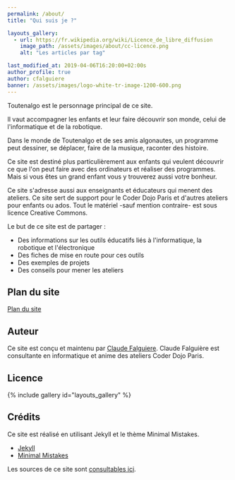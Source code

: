 ```yaml
---
permalink: /about/
title: "Qui suis je ?"

layouts_gallery:
  - url: https://fr.wikipedia.org/wiki/Licence_de_libre_diffusion
    image_path: /assets/images/about/cc-licence.png
    alt: "Les articles par tag"

last_modified_at: 2019-04-06T16:20:00+02:00s
author_profile: true
author: cfalguiere
banner: /assets/images/logo-white-tr-image-1200-600.png
---
```


Toutenalgo est le personnage principal de ce site.

Il vaut accompagner les enfants et leur faire découvrir son monde, celui de l'informatique et de la robotique.

Dans le monde de Toutenalgo et de ses amis algonautes, un programme peut dessiner, se déplacer, faire de la musique, raconter des histoire.

Ce site est destiné plus particulièrement aux enfants qui veulent découvrir ce que l'on peut faire avec des ordinateurs et réaliser des programmes. Mais si vous êtes un grand enfant vous y trouverez aussi votre bonheur.

Ce site s'adresse aussi aux enseignants et éducateurs qui menent des ateliers. Ce site sert de support pour le Coder Dojo Paris et d'autres ateliers pour enfants ou ados. Tout le matériel -sauf mention contraire- est sous licence Creative Commons.

Le but de ce site est de partager :
- Des informations sur les outils éducatifs liés à l'informatique, la robotique et l'électronique
- Des fiches de mise en route pour ces outils
- Des exemples de projets
- Des conseils pour mener les ateliers

## Plan du site

[Plan du site](/plan/)

## Auteur

Ce site est conçu et maintenu par [Claude Falguiere](https://cfalguiere.github.io/).
Claude Falguière est consultante en informatique et anime des ateliers Coder Dojo Paris.

## Licence

{% include gallery id="layouts_gallery" %}


## Crédits

Ce site est réalisé en utilisant Jekyll et le thème Minimal Mistakes.

- [Jekyll](https://jekyllrb.com/)
- [Minimal Mistakes](https://mmistakes.github.io/minimal-mistake)

Les sources de ce site sont [consultables ici](https://github.com/cfalguiere/le-petit-algonaute).
